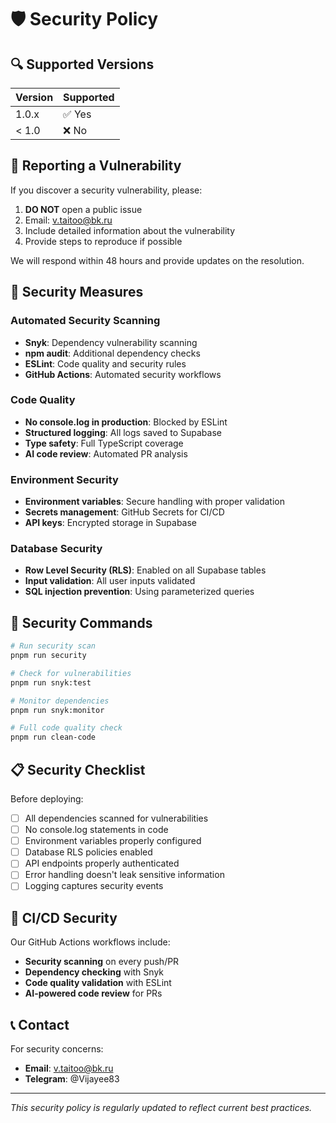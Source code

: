 # 🛡️ Security Policy

## 🔍 Supported Versions

| Version | Supported          |
| ------- | ------------------ |
| 1.0.x   | ✅ Yes             |
| < 1.0   | ❌ No              |

## 🚨 Reporting a Vulnerability

If you discover a security vulnerability, please:

1. **DO NOT** open a public issue
2. Email: v.taitoo@bk.ru
3. Include detailed information about the vulnerability
4. Provide steps to reproduce if possible

We will respond within 48 hours and provide updates on the resolution.

## 🔐 Security Measures

### Automated Security Scanning

- **Snyk**: Dependency vulnerability scanning
- **npm audit**: Additional dependency checks  
- **ESLint**: Code quality and security rules
- **GitHub Actions**: Automated security workflows

### Code Quality

- **No console.log in production**: Blocked by ESLint
- **Structured logging**: All logs saved to Supabase
- **Type safety**: Full TypeScript coverage
- **AI code review**: Automated PR analysis

### Environment Security

- **Environment variables**: Secure handling with proper validation
- **Secrets management**: GitHub Secrets for CI/CD
- **API keys**: Encrypted storage in Supabase

### Database Security

- **Row Level Security (RLS)**: Enabled on all Supabase tables
- **Input validation**: All user inputs validated
- **SQL injection prevention**: Using parameterized queries

## 🔧 Security Commands

```bash
# Run security scan
pnpm run security

# Check for vulnerabilities
pnpm run snyk:test

# Monitor dependencies
pnpm run snyk:monitor

# Full code quality check
pnpm run clean-code
```

## 📋 Security Checklist

Before deploying:

- [ ] All dependencies scanned for vulnerabilities
- [ ] No console.log statements in code
- [ ] Environment variables properly configured
- [ ] Database RLS policies enabled
- [ ] API endpoints properly authenticated
- [ ] Error handling doesn't leak sensitive information
- [ ] Logging captures security events

## 🚀 CI/CD Security

Our GitHub Actions workflows include:

- **Security scanning** on every push/PR
- **Dependency checking** with Snyk
- **Code quality validation** with ESLint
- **AI-powered code review** for PRs

## 📞 Contact

For security concerns:
- **Email**: v.taitoo@bk.ru
- **Telegram**: @Vijayee83

---

*This security policy is regularly updated to reflect current best practices.* 